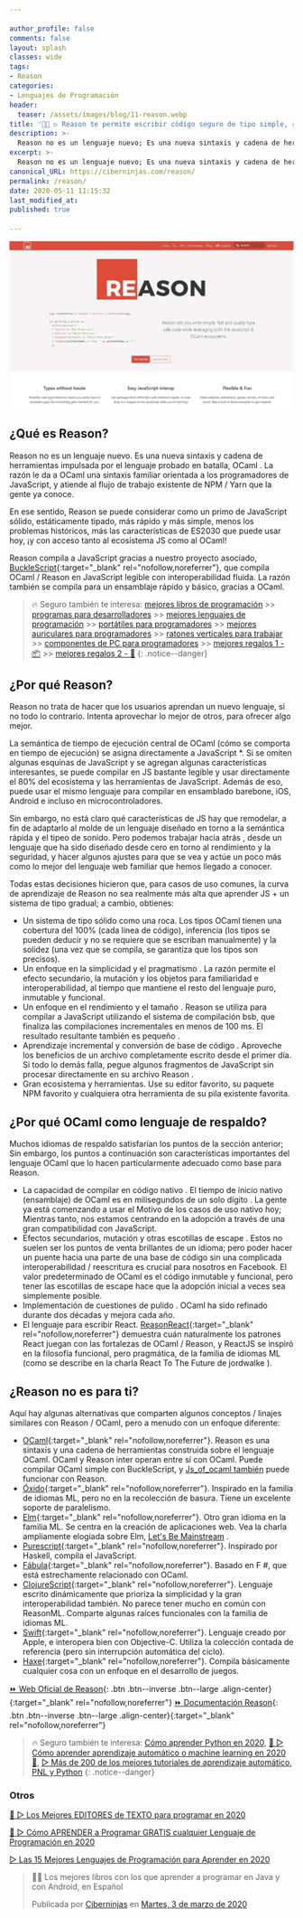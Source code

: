 ```yaml
---

author_profile: false
comments: false
layout: splash
classes: wide
tags:
- Reason
categories:
- Lenguajes de Programación
header:
  teaser: /assets/images/blog/11-reason.webp
title: '👨‍💻 ▷ Reason te permite escribir código seguro de tipo simple, rápido y de calidad mientras aprovecha los ecosistemas JavaScript y OCaml'
description: >-
  Reason no es un lenguaje nuevo; Es una nueva sintaxis y cadena de herramientas impulsada por el lenguaje probado en batalla, OCaml . La razón le da a OCaml una sintaxis familiar orientada a los programadores de JavaScript, y atiende al flujo de trabajo existente de NPM / Yarn que la gente ya conoce.
excerpt: >-
  Reason no es un lenguaje nuevo; Es una nueva sintaxis y cadena de herramientas impulsada por el lenguaje probado en batalla, OCaml . La razón le da a OCaml una sintaxis familiar orientada a los programadores de JavaScript, y atiende al flujo de trabajo existente de NPM / Yarn que la gente ya conoce.
canonical_URL: https://ciberninjas.com/reason/
permalink: /reason/
date: 2020-05-11 11:15:32
last_modified_at: 
published: true

---
```


![Reason no es un lenguaje nuevo; Es una nueva sintaxis y cadena de herramientas impulsada por el lenguaje probado en batalla, OCaml . La razón le da a OCaml una sintaxis familiar orientada a los programadores de JavaScript, y atiende al flujo de trabajo existente de NPM / Yarn que la gente ya conoce.](/assets/images/blog/11-reason.webp "Reason no es un lenguaje nuevo; Es una nueva sintaxis y cadena de herramientas impulsada por el lenguaje probado en batalla, OCaml . La razón le da a OCaml una sintaxis familiar orientada a los programadores de JavaScript, y atiende al flujo de trabajo existente de NPM / Yarn que la gente ya conoce.")

## **¿Qué es Reason?**

Reason no es un lenguaje nuevo. Es una nueva sintaxis y cadena de herramientas impulsada por el lenguaje probado en batalla, OCaml . La razón le da a OCaml una sintaxis familiar orientada a los programadores de JavaScript, y atiende al flujo de trabajo existente de NPM / Yarn que la gente ya conoce.

En ese sentido, Reason se puede considerar como un primo de JavaScript sólido, estáticamente tipado, más rápido y más simple, menos los problemas históricos, más las características de ES2030 que puede usar hoy, ¡y con acceso tanto al ecosistema JS como al OCaml!

Reason compila a JavaScript gracias a nuestro proyecto asociado, [BuckleScript](https://bucklescript.github.io/){:target="_blank" rel="nofollow,noreferrer"}, que compila OCaml / Reason en JavaScript legible con interoperabilidad fluida. La razón también se compila para un ensamblaje rápido y básico, gracias a OCaml.

> 🔥 Seguro también te interesa: [mejores libros de programación](/programar/) >> [programas para desarrolladores](/mejores-sistemas-operativos-para-hackear/) >> [mejores lenguajes de programación](/15-mejores-lenguajes-programacion/) >> [portátiles para programadores]() >> [mejores auriculares para programadores](/auriculares-dise%C3%B1o/) >> [ratones verticales para trabajar](/teclados-ratones-dise%C3%B1o/) >> [componentes de PC para programadores](/ordenadores-componentes/) >> [mejores regalos 1 - 📦](/black-friday-amazon/) >> [mejores regalos 2 - 🎁](/prime-day-amazon/)
{: .notice--danger}

## **¿Por qué Reason?**

Reason no trata de hacer que los usuarios aprendan un nuevo lenguaje, si no todo lo contrario. Intenta aprovechar lo mejor de otros, para ofrecer algo mejor.

La semántica de tiempo de ejecución central de OCaml (cómo se comporta en tiempo de ejecución) se asigna directamente a JavaScript *. Si se omiten algunas esquinas de JavaScript y se agregan algunas características interesantes, se puede compilar en JS bastante legible y usar directamente el 80% del ecosistema y las herramientas de JavaScript. Además de eso, puede usar el mismo lenguaje para compilar en ensamblado barebone, iOS, Android e incluso en microcontroladores.

Sin embargo, no está claro qué características de JS hay que remodelar, a fin de adaptarlo al molde de un lenguaje diseñado en torno a la semántica rápida y el tipeo de sonido. Pero podemos trabajar hacia atrás , desde un lenguaje que ha sido diseñado desde cero en torno al rendimiento y la seguridad, y hacer algunos ajustes para que se vea y actúe un poco más como lo mejor del lenguaje web familiar que hemos llegado a conocer.

Todas estas decisiones hicieron que, para casos de uso comunes, la curva de aprendizaje de Reason no sea realmente más alta que aprender JS + un sistema de tipo gradual; a cambio, obtienes:

- Un sistema de tipo sólido como una roca. Los tipos OCaml tienen una cobertura del 100% (cada línea de código), inferencia (los tipos se pueden deducir y no se requiere que se escriban manualmente) y la solidez (una vez que se compila, se garantiza que los tipos son precisos).
- Un enfoque en la simplicidad y el pragmatismo . La razón permite el efecto secundario, la mutación y los objetos para familiaridad e interoperabilidad, al tiempo que mantiene el resto del lenguaje puro, inmutable y funcional.
- Un enfoque en el rendimiento y el tamaño . Reason se utiliza para compilar a JavaScript utilizando el sistema de compilación bsb, que finaliza las compilaciones incrementales en menos de 100 ms. El resultado resultante también es pequeño .
- Aprendizaje incremental y conversión de base de código . Aproveche los beneficios de un archivo completamente escrito desde el primer día. Si todo lo demás falla, pegue algunos fragmentos de JavaScript sin procesar directamente en su archivo Reason .
- Gran ecosistema y herramientas. Use su editor favorito, su paquete NPM favorito y cualquiera otra herramienta de su pila existente favorita.

## **¿Por qué OCaml como lenguaje de respaldo?**

Muchos idiomas de respaldo satisfarían los puntos de la sección anterior; Sin embargo, los puntos a continuación son características importantes del lenguaje OCaml que lo hacen particularmente adecuado como base para Reason.

- La capacidad de compilar en código nativo . El tiempo de inicio nativo (ensamblaje) de OCaml es en milisegundos de un solo dígito . La gente ya está comenzando a usar el Motivo de los casos de uso nativo hoy; Mientras tanto, nos estamos centrando en la adopción a través de una gran compatibilidad con JavaScript.
- Efectos secundarios, mutación y otras escotillas de escape . Estos no suelen ser los puntos de venta brillantes de un idioma; pero poder hacer un puente hacia una parte de una base de código sin una complicada interoperabilidad / reescritura es crucial para nosotros en Facebook. El valor predeterminado de OCaml es el código inmutable y funcional, pero tener las escotillas de escape hace que la adopción inicial a veces sea simplemente posible.
- Implementación de cuestiones de pulido . OCaml ha sido refinado durante dos décadas y mejora cada año.
- El lenguaje para escribir React. [ReasonReact](https://reasonml.github.io/reason-react/){:target="_blank" rel="nofollow,noreferrer"} demuestra cuán naturalmente los patrones React juegan con las fortalezas de OCaml / Reason, y ReactJS se inspiró en la filosofía funcional, pero pragmática, de la familia de idiomas ML (como se describe en la charla React To The Future de jordwalke ).

## **¿Reason no es para ti?**

Aquí hay algunas alternativas que comparten algunos conceptos / linajes similares con Reason / OCaml, pero a menudo con un enfoque diferente:

- [OCaml](http://ocaml.org/){:target="_blank" rel="nofollow,noreferrer"}. Reason es una sintaxis y una cadena de herramientas construida sobre el lenguaje OCaml. OCaml y Reason inter operan entre sí con OCaml. Puede compilar OCaml simple con BuckleScript, y [Js_of_ocaml también](http://ocsigen.org/js_of_ocaml/) puede funcionar con Reason.
- [Óxido](http://rust-lang.org/){:target="_blank" rel="nofollow,noreferrer"}. Inspirado en la familia de idiomas ML, pero no en la recolección de basura. Tiene un excelente soporte de paralelismo.
- [Elm](http://elm-lang.org/){:target="_blank" rel="nofollow,noreferrer"}. Otro gran idioma en la familia ML. Se centra en la creación de aplicaciones web. Vea la charla ampliamente elogiada sobre Elm, [Let's Be Mainstream](https://www.youtube.com/watch?v=oYk8CKH7OhE) .
- [Purescript](http://www.purescript.org/){:target="_blank" rel="nofollow,noreferrer"}. Inspirado por Haskell, compila el JavaScript.
- [Fábula](http://fable.io/){:target="_blank" rel="nofollow,noreferrer"}. Basado en F #, que está estrechamente relacionado con OCaml.
- [ClojureScript](https://clojurescript.org/){:target="_blank" rel="nofollow,noreferrer"}. Lenguaje escrito dinámicamente que prioriza la simplicidad y la gran interoperabilidad también. No parece tener mucho en común con ReasonML. Comparte algunas raíces funcionales con la familia de idiomas ML.
- [Swift](https://www.apple.com/swift/){:target="_blank" rel="nofollow,noreferrer"}. Lenguaje creado por Apple, e interopera bien con Objective-C. Utiliza la colección contada de referencia (pero sin interrupción automática del ciclo).
- [Haxe](https://haxe.org/){:target="_blank" rel="nofollow,noreferrer"}. Compila básicamente cualquier cosa con un enfoque en el desarrollo de juegos.

[⏩ Web Oficial de Reason](https://reasonml.github.io/ "Página web de la nueva sintaxis de lenguaje Javscript y OCaml: Reason"){: .btn .btn--inverse .btn--large .align-center}{:target="_blank" rel="nofollow,noreferrer"}
[⏩ Documentación Reason](https://reasonml.github.io/docs/en/what-and-why "Reason documentación"){: .btn .btn--inverse .btn--large .align-center}{:target="_blank" rel="nofollow,noreferrer"}

> 🔥 Seguro también te interesa: [Cómo aprender Python en 2020](/python/), [🥇 ▷ Cómo aprender aprendizaje automático o machine learning en 2020 🤖](/que-aprender-sobre-machine-learning-2020/), [▷ Más de 200 de los mejores tutoriales de aprendizaje automático, PNL y Python](/aprendizaje-automatico-cursos-ingles/)
{: .notice--danger}

### Otros

[🥇 ▷ Los Mejores EDITORES de TEXTO para programar en 2020](https://ciberninjas.com/mejores-editores-texto/)

[🥇 ▷ Cómo APRENDER a Programar GRATIS cualquier Lenguaje de Programación en 2020](/programar/)

[▷ Las 15 Mejores Lenguajes de Programación para Aprender en 2020](/15-mejores-lenguajes-programacion/)

<div class="fb-post" data-href="https://www.facebook.com/ciberninjas/posts/1331109157075936" data-width="850" data-show-text="true"><blockquote cite="https://developers.facebook.com/ciberninjas/posts/1331109157075936" class="fb-xfbml-parse-ignore"><p>👨‍💻 Los mejores libros con los que aprender a programar en Java y con Android, en Español</p>Publicada por <a href="https://www.facebook.com/ciberninjas/">Ciberninjas</a> en&nbsp;<a href="https://developers.facebook.com/ciberninjas/posts/1331109157075936">Martes, 3 de marzo de 2020</a></blockquote></div>
